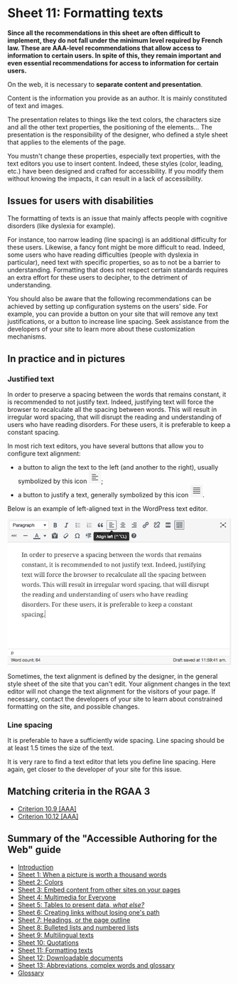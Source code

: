 # Sheet 11: Formatting texts

**Since all the recommendations in this sheet are often difficult to implement, they do not fall under the minimum level required by French law. These are AAA-level recommendations that allow access to information to certain users. In spite of this, they remain important and even essential recommendations for access to information for certain users.**

On the web, it is necessary to **separate content and presentation**.

Content is the information you provide as an author. It is mainly constituted of text and images.

The presentation relates to things like the text colors, the characters size and all the other text properties, the positioning of the elements&hellip; The presentation is the responsibility of the designer, who defined a style sheet that applies to the elements of the page.

You mustn't change these properties, especially text properties, with the text editors you use to insert content. Indeed, these styles (color, leading, etc.) have been designed and crafted for accessibility. If you modify them without knowing the impacts, it can result in a lack of accessibility.


## Issues for users with disabilities

The formatting of texts is an issue that mainly affects people with cognitive disorders (like dyslexia for example).

For instance, too narrow leading (line spacing) is an additional difficulty for these users. Likewise, a fancy font might be more difficult to read. Indeed, some users who have reading difficulties (people with dyslexia in particular), need text with specific properties, so as to not be a barrier to understanding. Formatting that does not respect certain standards requires an extra effort for these users to decipher, to the detriment of understanding.

You should also be aware that the following recommendations can be achieved by setting up configuration systems on the users' side. For example, you can provide a button on your site that will remove any text justifications, or a button to increase line spacing. Seek assistance from the developers of your site to learn more about these customization mechanisms.

## In practice and in pictures

### Justified text

In order to preserve a spacing between the words that remains constant, it is recommended to not justify text. Indeed, justifying text will force the browser to recalculate all the spacing between words. This will result in irregular word spacing, that will disrupt the reading and understanding of users who have reading disorders. For these users, it is preferable to keep a constant spacing.

In most rich text editors, you have several buttons that allow you to configure text alignment:

- a button to align the text to the left (and another to the right), usually symbolized by this icon <img src="img/mise-en-forme/btn-gauche.png" alt="" />;
- a button to justify a text, generally symbolized by this icon <img src="img/mise-en-forme/btn-justifie.png" alt="" />.

Below is an example of left-aligned text in the WordPress text editor.

<img src="img/mise-en-forme/texte-justifie.png" alt="" />

Sometimes, the text alignment is defined by the designer, in the general style sheet of the site that you can't edit. Your alignment changes in the text editor will not change the text alignment for the visitors of your page. If necessary, contact the developers of your site to learn about constrained formatting on the site, and possible changes.

### Line spacing

It is preferable to have a sufficiently wide spacing. Line spacing should be  at least 1.5 times the size of the text.

It is very rare to find a text editor that lets you define line spacing. Here again, get closer to the developer of your site for this issue.


## Matching criteria in the RGAA 3

- [Criterion 10.9 [AAA]](https://disic.github.io/rgaa_referentiel_en/criteria.html#crit-10-9)
- [Criterion 10.12 [AAA]](https://disic.github.io/rgaa_referentiel_en/criteria.html#crit-10-12)


## Summary of the "Accessible Authoring for the Web" guide

* [Introduction](0-intro.md)
* [Sheet 1: When a picture is worth a thousand words](images.md)
* [Sheet 2: Colors](colors.md)
* [Sheet 3: Embed content from other sites on your pages](frames.md)
* [Sheet 4: Multimedia for Everyone](multimedia.md)
* [Sheet 5: Tables to present data, <i>what else?</i>](tables.md)
* [Sheet 6: Creating links without losing one's path](links.md)
* [Sheet 7: Headings, or the page outline](headings.md)
* [Sheet 8: Bulleted lists and numbered lists](lists.md)
* [Sheet 9: Multilingual texts](language.md)
* [Sheet 10: Quotations](quotes.md)
* [Sheet 11: Formatting texts](formatting.md)
* [Sheet 12: Downloadable documents](downloadable_documents.md)
* [Sheet 13: Abbreviations, complex words and glossary](definition.md)
* [Glossary](glossary.md)
